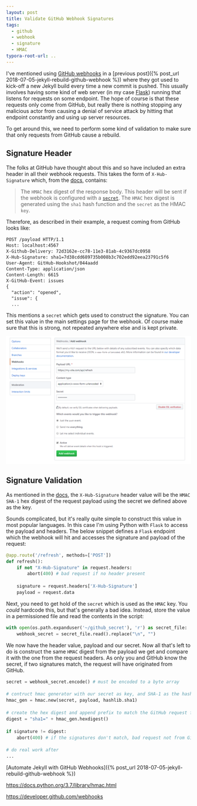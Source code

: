 ```yaml
---
layout: post
title: Validate GitHub Webhook Signatures
tags:
  - github
  - webhook
  - signature
  - HMAC
typora-root-url: ..
---
```


I've mentioned using [GitHub webhooks](https://developer.github.com/webhooks) in a [previous post]({% post_url 2018-07-05-jekyll-rebuild-github-webhook %}) where they got used to kick-off a new Jekyll build every time a new commit is pushed. This usually involves having some kind of web server (in my case [Flask](http://flask.pocoo.org/)) running that listens for requests on some endpoint. The hope of course is that these requests only come from GitHub, but really there is nothing stopping any malicious actor from causing a denial of service attack by hitting that endpoint constantly and using up server resources.

To get around this, we need to perform some kind of validation to make sure that only requests from GitHub cause a rebuild.

## Signature Header

The folks at GitHub have thought about this and so have included an extra header in all their webhook requests. This takes the form of `X-Hub-Signature` which, from the [docs](https://developer.github.com/webhooks/#payloads), contains:

> The `HMAC` hex digest of the response body. This header will be sent if the webhook is configured with a [`secret`](https://developer.github.com/v3/repos/hooks/#create-hook-config-params). The `HMAC` hex digest is generated using the `sha1` hash function and the `secret` as the HMAC `key`.

Therefore, as described in their example, a request coming from GitHub looks like:

```
POST /payload HTTP/1.1
Host: localhost:4567
X-Github-Delivery: 72d3162e-cc78-11e3-81ab-4c9367dc0958
X-Hub-Signature: sha1=7d38cdd689735b008b3c702edd92eea23791c5f6
User-Agent: GitHub-Hookshot/044aadd
Content-Type: application/json
Content-Length: 6615
X-GitHub-Event: issues
{
  "action": "opened",
  "issue": {
  ...
```

This mentions a `secret` which gets used to construct the signature. You can set this value in the main settings page for the webhook. Of course make sure that this is strong, not repeated anywhere else and is kept private.

![GitHub Webhook](/images/2018/github-webhook.png)

## Signature Validation

As mentioned in the [docs](https://developer.github.com/webhooks/#payloads), the `X-Hub-Signature` header value will be the `HMAC SHA-1` hex digest of the request payload using the secret we defined above as the key.

Sounds complicated, but it's really quite simple to construct this value in most popular languages. In this case I'm using Python with `Flask` to access the payload and headers. The below snippet defines a `Flask` endpoint which the webhook will hit and accesses the signature and payload of the request:

```python
@app.route('/refresh', methods=['POST'])
def refresh():
    if not "X-Hub-Signature" in request.headers:
        abort(400) # bad request if no header present

    signature = request.headers['X-Hub-Signature']
    payload = request.data
```

Next, you need to get hold of the `secret` which is used as the `HMAC` key. You *could* hardcode this, but that's generally a bad idea. Instead, store the value in a permissioned file and read the contents in the script:

```python
with open(os.path.expanduser('~/github_secret'), 'r') as secret_file:
    webhook_secret = secret_file.read().replace("\n", "")
```

We now have the header value, payload and our secret. Now all that's left to do is construct the same `HMAC` digest from the payload we get and compare it with the one from the request headers. As only you and GitHub know the secret, if two signatures match, the request will have originated from GitHub.

```python
secret = webhook_secret.encode() # must be encoded to a byte array

# contruct hmac generator with our secret as key, and SHA-1 as the hashing function
hmac_gen = hmac.new(secret, payload, hashlib.sha1)

# create the hex digest and append prefix to match the GitHub request format
digest = "sha1=" + hmac_gen.hexdigest()

if signature != digest:
    abort(400) # if the signatures don't match, bad request not from GitHub

# do real work after
...
```

[Automate Jekyll with GitHub Webhooks]({% post_url 2018-07-05-jekyll-rebuild-github-webhook %})

<https://docs.python.org/3.7/library/hmac.html>

<https://developer.github.com/webhooks>
